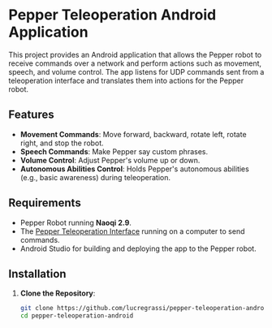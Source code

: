 # Pepper Teleoperation Android Application

This project provides an Android application that allows the Pepper robot to receive commands over a network and perform actions such as movement, speech, and volume control. The app listens for UDP commands sent from a teleoperation interface and translates them into actions for the Pepper robot.

## Features

- **Movement Commands**: Move forward, backward, rotate left, rotate right, and stop the robot.
- **Speech Commands**: Make Pepper say custom phrases.
- **Volume Control**: Adjust Pepper's volume up or down.
- **Autonomous Abilities Control**: Holds Pepper's autonomous abilities (e.g., basic awareness) during teleoperation.

## Requirements

- Pepper Robot running **Naoqi 2.9**.
- The [Pepper Teleoperation Interface](https://github.com/lucregrassi/pepper_naoqi2.9_teleoperation) running on a computer to send commands.
- Android Studio for building and deploying the app to the Pepper robot.

## Installation

1. **Clone the Repository**:
   ```bash
   git clone https://github.com/lucregrassi/pepper-teleoperation-android.git
   cd pepper-teleoperation-android
   ```
